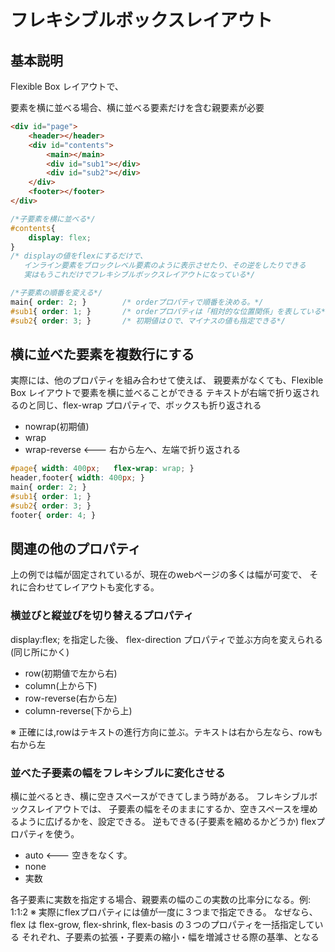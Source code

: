 # フレキシブルボックスレイアウト

## 基本説明

Flexible Box レイアウトで、

要素を横に並べる場合、横に並べる要素だけを含む親要素が必要

```html
<div id="page">
    <header></header>
    <div id="contents">
        <main></main>
        <div id="sub1"></div>
        <div id="sub2"></div>
    </div>
    <footer></footer>
</div>
```

```css
/*子要素を横に並べる*/
#contents{
    display: flex;
}
/* displayの値をflexにするだけで、
   インライン要素をブロックレベル要素のように表示させたり、その逆をしたりできる
   実はもうこれだけでフレキシブルボックスレイアウトになっている*/

/*子要素の順番を変える*/
main{ order: 2; }        /* orderプロパティで順番を決める。*/
#sub1{ order: 1; }       /* orderプロパティは「相対的な位置関係」を表している*/
#sub2{ order: 3; }       /* 初期値は０で、マイナスの値も指定できる*/
```

## 横に並べた要素を複数行にする

実際には、他のプロパティを組み合わせて使えば、
親要素がなくても、Flexible Box レイアウトで要素を横に並べることができる
テキストが右端で折り返されるのと同じ、flex-wrap プロパティで、ボックスも折り返される

* nowrap(初期値)
* wrap
* wrap-reverse          <---   右から左へ、左端で折り返される

```css
#page{ width: 400px;   flex-wrap: wrap; }
header,footer{ width: 400px; }
main{ order: 2; }
#sub1{ order: 1; }
#sub2{ order: 3; }
footer{ order: 4; }
```

## 関連の他のプロパティ

上の例では幅が固定されているが、現在のwebページの多くは幅が可変で、
それに合わせてレイアウトも変化する。

### 横並びと縦並びを切り替えるプロパティ

display:flex; を指定した後、
flex-direction プロパティで並ぶ方向を変えられる(同じ所にかく)

* row(初期値で左から右)
* column(上から下)
* row-reverse(右から左)
* column-reverse(下から上)

※ 正確には,rowはテキストの進行方向に並ぶ。テキストは右から左なら、rowも右から左

### 並べた子要素の幅をフレキシブルに変化させる

横に並べるとき、横に空きスペースができてしまう時がある。
フレキシブルボックスレイアウトでは、
子要素の幅をそのままにするか、空きスペースを埋めるように広げるかを、設定できる。
逆もできる(子要素を縮めるかどうか)
flexプロパティを使う。

* auto          <---   空きをなくす。
* none
* 実数

各子要素に実数を指定する場合、親要素の幅のこの実数の比率分になる。例: 1:1:2
※ 実際にflexプロパティには値が一度に３つまで指定できる。
なぜなら、flex は flex-grow, flex-shrink, flex-basis の３つのプロパティを一括指定している
それぞれ、子要素の拡張・子要素の縮小・幅を増減させる際の基準、となる

